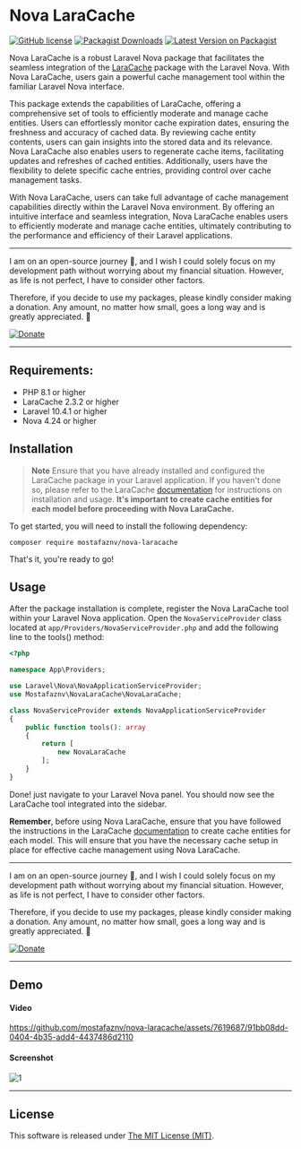 # Nova LaraCache

[![GitHub license](https://img.shields.io/github/license/mostafaznv/nova-laracache?style=flat-square)](https://github.com/mostafaznv/nova-laracache/blob/master/LICENSE)
[![Packagist Downloads](https://img.shields.io/packagist/dt/mostafaznv/nova-laracache?style=flat-square&logo=packagist)](https://packagist.org/packages/mostafaznv/nova-laracache)
[![Latest Version on Packagist](https://img.shields.io/packagist/v/mostafaznv/nova-laracache.svg?style=flat-square&logo=composer)](https://packagist.org/packages/mostafaznv/nova-laracache)

Nova LaraCache is a robust Laravel Nova package that facilitates the seamless integration of the [LaraCache](https://github.com/mostafaznv/laracache) package with the Laravel Nova. With Nova LaraCache, users gain a powerful cache management tool within the familiar Laravel Nova interface.

This package extends the capabilities of LaraCache, offering a comprehensive set of tools to efficiently moderate and manage cache entities. Users can effortlessly monitor cache expiration dates, ensuring the freshness and accuracy of cached data. By reviewing cache entity contents, users can gain insights into the stored data and its relevance. Nova LaraCache also enables users to regenerate cache items, facilitating updates and refreshes of cached entities. Additionally, users have the flexibility to delete specific cache entries, providing control over cache management tasks.

With Nova LaraCache, users can take full advantage of cache management capabilities directly within the Laravel Nova environment. By offering an intuitive interface and seamless integration, Nova LaraCache enables users to efficiently moderate and manage cache entities, ultimately contributing to the performance and efficiency of their Laravel applications.

----
I am on an open-source journey 🚀, and I wish I could solely focus on my development path without worrying about my financial situation. However, as life is not perfect, I have to consider other factors.

Therefore, if you decide to use my packages, please kindly consider making a donation. Any amount, no matter how small, goes a long way and is greatly appreciated. 🍺

[![Donate](https://mostafaznv.github.io/donate/donate.svg)](https://mostafaznv.github.io/donate)

----

## Requirements:

- PHP 8.1 or higher
- LaraCache 2.3.2 or higher
- Laravel 10.4.1 or higher
- Nova 4.24 or higher


## Installation
> **Note** Ensure that you have already installed and configured the LaraCache package in your Laravel application. If you haven't done so, please refer to the LaraCache [documentation](https://github.com/mostafaznv/laracache) for instructions on installation and usage. **It's important to create cache entities for each model before proceeding with Nova LaraCache.**

To get started, you will need to install the following dependency:

```shell
composer require mostafaznv/nova-laracache
```
That's it, you're ready to go!

## Usage
After the package installation is complete, register the Nova LaraCache tool within your Laravel Nova application. Open the `NovaServiceProvider` class located at `app/Providers/NovaServiceProvider.php` and add the following line to the tools() method:

```php
<?php

namespace App\Providers;

use Laravel\Nova\NovaApplicationServiceProvider;
use Mostafaznv\NovaLaraCache\NovaLaraCache;

class NovaServiceProvider extends NovaApplicationServiceProvider
{
    public function tools(): array
    {
        return [
            new NovaLaraCache
        ];
    }
}
```
Done! just navigate to your Laravel Nova panel. You should now see the LaraCache tool integrated into the sidebar.

**Remember**, before using Nova LaraCache, ensure that you have followed the instructions in the LaraCache [documentation](https://github.com/mostafaznv/laracache) to create cache entities for each model. This will ensure that you have the necessary cache setup in place for effective cache management using Nova LaraCache.


----
I am on an open-source journey 🚀, and I wish I could solely focus on my development path without worrying about my financial situation. However, as life is not perfect, I have to consider other factors.

Therefore, if you decide to use my packages, please kindly consider making a donation. Any amount, no matter how small, goes a long way and is greatly appreciated. 🍺

[![Donate](https://mostafaznv.github.io/donate/donate.svg)](https://mostafaznv.github.io/donate)

----

## Demo

#### Video
https://github.com/mostafaznv/nova-laracache/assets/7619687/91bb08dd-0404-4b35-add4-4437486d2110

#### Screenshot
![1](https://github.com/mostafaznv/nova-laracache/assets/7619687/7daef1b7-0d00-4d6a-a8e3-592f68070248)

----


## License

This software is released under [The MIT License (MIT)](LICENSE.txt).

